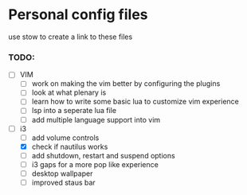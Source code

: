 # Personal config files

use stow to create a link to these files

### TODO:
- [ ] VIM
    - [ ] work on making the vim better by configuring the plugins
    - [ ] look at what plenary is 
    - [ ] learn how to write some basic lua to customize vim experience 
    - [ ] lsp into a seperate lua file 
    - [ ] add multiple language support into vim
- [ ] i3
    - [ ] add volume controls 
    - [x] check if nautilus works 
    - [ ] add shutdown, restart and suspend options 
    - [ ] i3 gaps for a more pop like experience 
    - [ ] desktop wallpaper 
    - [ ] improved staus bar 
